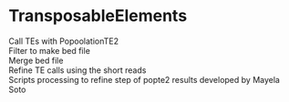# TransposableElements
Call TEs with PopoolationTE2 <br/>
Filter to make bed file <br/>
Merge bed file <br/>
Refine TE calls using the short reads <br/>
Scripts processing to refine step of popte2 results developed by Mayela Soto

